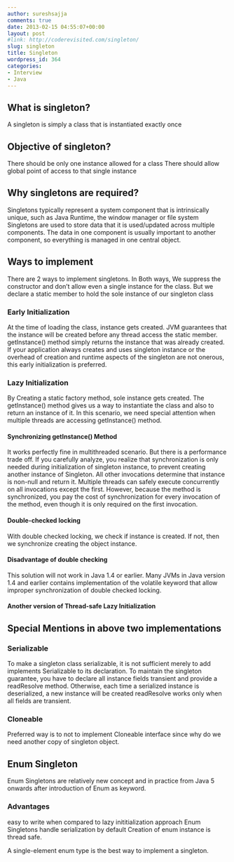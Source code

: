```yaml
---
author: sureshsajja
comments: true
date: 2013-02-15 04:55:07+00:00
layout: post
#link: http://coderevisited.com/singleton/
slug: singleton
title: Singleton
wordpress_id: 364
categories:
- Interview
- Java
---
```


## What is singleton?


A singleton is simply a class that is instantiated exactly once



## Objective of singleton?


There should be only one instance allowed for a class
There should allow global point of access to that single instance



## Why singletons are required?


Singletons typically represent a system component that is intrinsically unique, such as Java Runtime, the window manager or file system
Singletons are used to store data that it is used/updated across multiple components. The data in one component is usually important to another component, so everything is managed in one central object.



## Ways to implement


There are 2 ways to implement singletons. In Both ways, We suppress the constructor and don’t allow even a single instance for the class. But we declare a static member to hold the sole instance of our singleton class



### Early Initialization 


At the time of loading the class, instance gets created. JVM guarantees that the instance will be created before any thread access the static member. getInstance() method simply returns the instance that was already created.
If your application always creates and uses singleton instance or the overhead of creation and runtime aspects of the singleton are not onerous, this early initialization is preferred.

 
 








### Lazy Initialization 


 
 




By Creating a static factory method, sole instance gets created. The getInstance() method gives us a way to instantiate the class and also to return an instance of it.
In this scenario, we need special attention when multiple threads are accessing getInstance() method.



#### Synchronizing getInstance() Method


 





It works perfectly fine in multithreaded scenario. But there is a performance trade off. If you carefully analyze, you realize that synchronization is only needed during initialization of singleton instance, to prevent creating another instance of Singleton. All other invocations determine that instance is non-null and return it. Multiple threads can safely execute concurrently on all invocations except the first. However, because the method is synchronized, you pay the cost of synchronization for every invocation of the method, even though it is only required on the first invocation.



#### Double-checked locking


 




With double checked locking, we check if instance is created. If not, then we synchronize creating the object instance.



#### Disadvantage of double checking


This solution will not work in Java 1.4 or earlier. Many JVMs in Java version 1.4 and earlier contains implementation of the volatile keyword that allow improper synchronization of double checked locking.



#### Another version of Thread-safe Lazy Initialization


 







## Special Mentions in above two implementations




### Serializable


To make a singleton class serializable, it is not sufficient merely to add implements Serializable to its declaration. To maintain the singleton guarantee, you have to declare all instance fields transient and provide a readResolve method. Otherwise, each time a serialized instance is deserialized, a new instance will be created
readResolve works only when all fields are transient.



### Cloneable


Preferred way is to not to implement Cloneable interface since why do we need another copy of singleton object.



## Enum Singleton


Enum Singletons are relatively new concept and in practice from Java 5 onwards after introduction of Enum as keyword.



### Advantages


easy to write when compared to lazy inititialization approach
Enum Singletons handle serialization by default
Creation of enum instance is thread safe.

 
 





A single-element enum type is the best way to implement a singleton.
